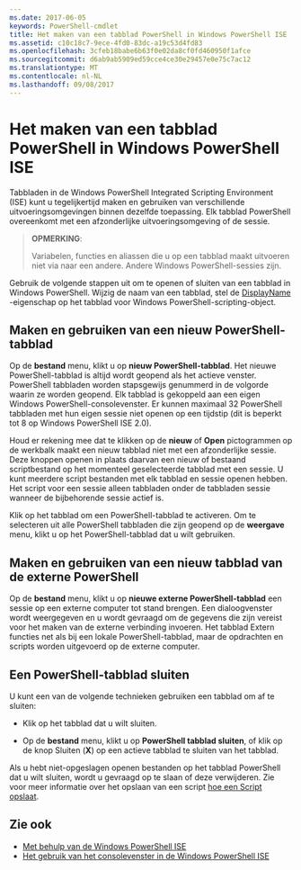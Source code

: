 ```yaml
---
ms.date: 2017-06-05
keywords: PowerShell-cmdlet
title: Het maken van een tabblad PowerShell in Windows PowerShell ISE
ms.assetid: c10c18c7-9ece-4fd0-83dc-a19c53d4fd83
ms.openlocfilehash: 3cfeb18babe6b63f0e02da8cf0fd460950f1afce
ms.sourcegitcommit: d6ab9ab5909ed59cce4ce30e29457e0e75c7ac12
ms.translationtype: MT
ms.contentlocale: nl-NL
ms.lasthandoff: 09/08/2017
---
```

# <a name="how-to-create-a-powershell-tab-in-windows-powershell-ise"></a>Het maken van een tabblad PowerShell in Windows PowerShell ISE
Tabbladen in de Windows PowerShell Integrated Scripting Environment (ISE) kunt u tegelijkertijd maken en gebruiken van verschillende uitvoeringsomgevingen binnen dezelfde toepassing.
Elk tabblad PowerShell overeenkomt met een afzonderlijke uitvoeringsomgeving of de sessie.

> **OPMERKING**:
>
> Variabelen, functies en aliassen die u op een tabblad maakt uitvoeren niet via naar een andere. Andere Windows PowerShell-sessies zijn.

Gebruik de volgende stappen uit om te openen of sluiten van een tabblad in Windows PowerShell.
Wijzig de naam van een tabblad, stel de [DisplayName](The-PowerShellTab-Object.md#displayname) -eigenschap op het tabblad voor Windows PowerShell-scripting-object.

## <a name="to-create-and-use-a-new-powershell-tab"></a>Maken en gebruiken van een nieuw PowerShell-tabblad

Op de **bestand** menu, klikt u op **nieuw PowerShell-tabblad**. Het nieuwe PowerShell-tabblad is altijd wordt geopend als het actieve venster.
PowerShell tabbladen worden stapsgewijs genummerd in de volgorde waarin ze worden geopend.
Elk tabblad is gekoppeld aan een eigen Windows PowerShell-consolevenster.
Er kunnen maximaal 32 PowerShell tabbladen met hun eigen sessie niet openen op een tijdstip (dit is beperkt tot 8 op Windows PowerShell ISE 2.0).

Houd er rekening mee dat te klikken op de **nieuw** of **Open** pictogrammen op de werkbalk maakt een nieuw tabblad niet met een afzonderlijke sessie.
Deze knoppen openen in plaats daarvan een nieuw of bestaand scriptbestand op het momenteel geselecteerde tabblad met een sessie.
U kunt meerdere script bestanden met elk tabblad en sessie openen hebben.
Het script voor een sessie alleen tabbladen onder de tabbladen sessie wanneer de bijbehorende sessie actief is.

Klik op het tabblad om een PowerShell-tabblad te activeren. Om te selecteren uit alle PowerShell tabbladen die zijn geopend op de **weergave** menu, klikt u op het PowerShell-tabblad dat u wilt gebruiken.

## <a name="to-create-and-use-a-new-remote-powershell-tab"></a>Maken en gebruiken van een nieuw tabblad van de externe PowerShell

Op de **bestand** menu, klikt u op **nieuwe externe PowerShell-tabblad** een sessie op een externe computer tot stand brengen.
Een dialoogvenster wordt weergegeven en u wordt gevraagd om de gegevens die zijn vereist voor het maken van de externe verbinding invoeren.
Het tabblad Extern functies net als bij een lokale PowerShell-tabblad, maar de opdrachten en scripts worden uitgevoerd op de externe computer.

## <a name="to-close-a-powershell-tab"></a>Een PowerShell-tabblad sluiten

U kunt een van de volgende technieken gebruiken een tabblad om af te sluiten:

- Klik op het tabblad dat u wilt sluiten.

- Op de **bestand** menu, klikt u op **PowerShell tabblad sluiten**, of klik op de knop Sluiten (**X**) op een actieve tabblad te sluiten van het tabblad.

Als u hebt niet-opgeslagen openen bestanden op het tabblad PowerShell dat u wilt sluiten, wordt u gevraagd op te slaan of deze verwijderen.
Zie voor meer informatie over het opslaan van een script [hoe een Script opslaat](How-to-Write-and-Run-Scripts-in-the-Windows-PowerShell-ISE.md#how-to-save-a-script).

## <a name="see-also"></a>Zie ook

- [Met behulp van de Windows PowerShell ISE](Using-the-Windows-PowerShell-ISE.md)
- [Het gebruik van het consolevenster in de Windows PowerShell ISE](How-to-Use-the-Console-Pane-in-the-Windows-PowerShell-ISE.md)

